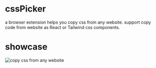 # cssPicker
a browser extension helps you copy css from any website.  support copy code from website as React or Tailwind css components.

# showcase
![copy css from any website](https://miro.medium.com/v2/resize:fit:1400/1*bXjtwS0_XrN5NYypF4JvAQ.gif)
